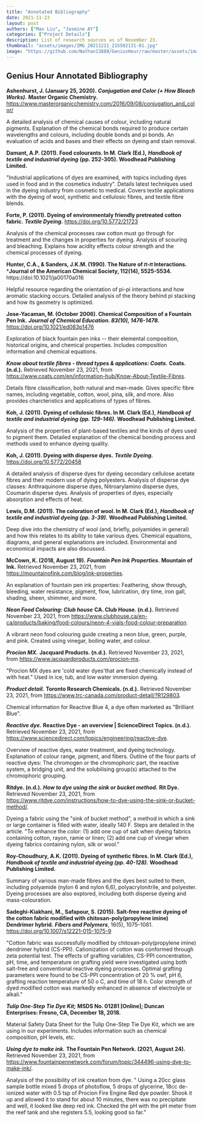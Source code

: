 ```yaml
---
title: "Annotated Bibliography"
date: 2021-11-23
layout: post
authors: ["Max Liu", "Jasmine AY"]
categories: ["Project Details"]
description: List of research sources as of November 23.
thumbnail: "assets/images/IMG_20211211_215502131-01.jpg"
image: "https://github.com/Nathan13888/GeniusHour/raw/master/assets/images/IMG_20211211_215502131-01.jpg"
---
```


## Genius Hour Annotated Bibliography

**Ashenhurst, J. (January 25, 2020).** ***Conjugation and Color (+ How Bleach Works).*** **Master Organic Chemistry.** https://www.masterorganicchemistry.com/2016/09/08/conjugation_and_color/

A detailed analysis of chemical causes of colour, including natural pigments. Explanation of the chemical bonds required to produce certain wavelengths and colours, including double bonds and pi bonds. An evaluation of acids and bases and their effects on dyeing and stain removal.

**Damant, A.P. (2011). Food colourants. In M. Clark (Ed.),** ***Handbook of textile and industrial dyeing*** **(pp. 252-305). Woodhead Publishing Limited.**

"Industrial applications of dyes are examined, with topics including dyes used in food and in the cosmetics industry". Details latest techniques used in the dyeing industry from cosmetic to medical. Covers textile applications with the dyeing of wool, synthetic and cellulosic fibres, and textile fibre blends.

**Forte, P. (2011). Dyeing of environmentaly friendly pretreated cotton fabric.** ***Textile Dyeing.*** https://doi.org/10.5772/21723

Analysis of the chemical processes raw cotton must go through for treatment and the changes in properties for dyeing. Analysis of scouring and bleaching. Explains how acidity effects colour strength and the chemical processes of dyeing.

**Hunter, C.A., & Sanders, J.K.M. (1990). The Nature of 𝜋-𝜋 Interactions.** ***Journal of the American Chemical Society, 112(14), 5525-5534.** https://doi:10.1021/ja00170a016

Helpful resource regarding the orientation of pi-pi interactions and how aromatic stacking occurs. Detailed analysis of the theory behind pi stacking and how its geometry is optimized.

**Jose-Yacaman, M. (October 2006). Chemical Composition of a Fountain Pen Ink.** ***Journal of Chemical Education. 83(10), 1476-1478.*** https://doi.org/10.1021/ed083p1476

Exploration of black fountain pen inks -- their elemental composition, historical origins, and chemical properties. Includes composition information and chemical equations.

***Know about textile fibres - thread types &amp; applications: Coats.*** **Coats. (n.d.).** Retrieved November 23, 2021, from https://www.coats.com/en/information-hub/Know-About-Textile-Fibres.

Details fibre classification, both natural and man-made. Gives specific fibre names, including vegetable, cotton, wool, pina, silk, and more. Also provides charcteristics and applications of types of fibres.

**Koh, J. (2011). Dyeing of cellulosic fibres. In M. Clark (Ed.),** ***Handbook of textile and industrial dyeing (pp. 129-146).*** **Woodhead Publishing Limited.**

Analysis of the properties of plant-based textiles and the kinds of dyes used to pigment them. Detailed explanation of the chemical bonding process and methods used to enhance dyeing quality.

**Koh, J. (2011). Dyeing with disperse dyes.** ***Textile Dyeing.*** https://doi.org/10.5772/20458

A detailed analysis of disperse dyes for dyeing secondary cellulose acetate fibres and their modern use of dying polyesters. Analysis of disperse dye classes: Anthraquinone disperse dyes, Nitroarylamino disperse dyes, Coumarin disperse dyes. Analysis of properties of dyes, especially absorption and effects of heat.

**Lewis, D.M. (2011). The coloration of wool. In M. Clark (Ed.),** ***Handbook of textile and industrial dyeing (pp. 3-39).*** **Woodhead Publishing Limited.**

Deep dive into the chemistry of wool (and, briefly, polyamides in general) and how this relates to its ability to take various dyes. Chemical equations, diagrams, and general explanations are included. Environmental and economical impacts are also discussed.

**McCown, K. (2018, August 19).** ***Fountain Pen Ink Properties.*** **Mountain of Ink.** Retrieved November 23, 2021, from https://mountainofink.com/blog/ink-properties.

An explanation of fountain pen ink properties: Feathering, show through, bleeding, water resistance, pigment, flow, lubrication, dry time, iron gall, shading, sheen, shimmer, and more.

***Neon Food Colouring: Club house*** **CA. Club House. (n.d.).** Retrieved November 23, 2021, from https://www.clubhouse.ca/en-ca/products/baking/food-colours/neon-4-vials-food-colour-preparation.

A vibrant neon food colouring guide creating a neon blue, green, purple, and pink. Created using vinegar, boiling water, and colour.

***Procion MX.*** **Jacquard Products. (n.d.).** Retrieved November 23, 2021, from https://www.jacquardproducts.com/procion-mx.

"Procion MX dyes are 'cold water dyes'that are fixed chemically instead of with heat." Used in ice, tub, and low water immersion dyeing.

***Product detail.*** **Toronto Research Chemicals. (n.d.).** Retrieved November 23, 2021, from https://www.trc-canada.com/product-detail/?R129803.

Chemical information for Reactive Blue 4, a dye often marketed as "Brilliant Blue".

***Reactive dye.*** **Reactive Dye - an overview \| ScienceDirect Topics. (n.d.).** Retrieved November 23, 2021, from https://www.sciencedirect.com/topics/engineering/reactive-dye.

Overview of reactive dyes, water treatment, and dyeing technology. Explanation of colour range, pigment, and fibers. Outline of the four parts of reactive dyes: The chromogen or the chromophoric part, the reactive system, a bridging unit, and the solubilising group(s) attached to the chromophoric grouping.

**Ritdye. (n.d.).** ***How to dye using the sink or bucket method.*** **Rit Dye.** Retrieved November 23, 2021, from https://www.ritdye.com/instructions/how-to-dye-using-the-sink-or-bucket-method/.

Dyeing a fabric using the "sink of bucket method", a method in which a sink or large container is filled with water, ideally 140 F. Steps are detailed in the article. "To enhance the color: (1) add one cup of salt when dyeing fabrics containing cotton, rayon, ramie or linen; (2) add one cup of vinegar when dyeing fabrics containing nylon, silk or wool."

**Roy-Choudhury, A.K. (2011). Dyeing of synthetic fibres. In M. Clark (Ed.),** ***Handbook of textile and industrial dyeing (pp. 40-128).*** **Woodhead Publishing Limited.**

Summary of various man-made fibres and the dyes best suited to them, including polyamide (nylon 6 and nylon 6,6), polyacrylonitrile, and polyester. Dyeing processes are also explored, including both disperse dyeing and mass-colouration.

**Sadeghi-Kiakhani, M., Safapour, S. (2015). Salt-free reactive dyeing of the cotton fabric modified with chitosan-poly(propylene imine) Dendrimer hybrid.** ***Fibers and Polymers***, 16(5), 1075–1081. https://doi.org/10.1007/s12221-015-1075-9

"Cotton fabric was successfully modified by chitosan-poly(propylene imine) dendrimer hybrid (CS-PPI). Cationization of cotton was conformed through zeta potential test. The effects of grafting variables, CS-PPI concentration, pH, time, and temperature on grafting yield were investigated using both salt-free and conventional reactive dyeing processes. Optimal grafting parameters were found to be CS-PPI concentration of 20 % owf, pH 6, grafting reaction temperature of 50 o C, and time of 18 h. Color strength of dyed modified cotton was markedly enhanced in absence of electrolyte or alkali."

***Tulip One-Step Tie Dye Kit;*** **MSDS No. 01281 [Online]; Duncan Enterprises: Fresno, CA, December 18, 2018.**

Material Safety Data Sheet for the Tulip One-Step Tie Dye Kit, which we are using in our experiments. Includes information such as chemical composition, pH levels, etc.

***Using dye to make ink.*** **The Fountain Pen Network. (2021, August 24).** Retrieved November 23, 2021, from https://www.fountainpennetwork.com/forum/topic/344496-using-dye-to-make-ink/.

Analysis of the possibility of ink creation from dye. " Using a 20cc glass sample bottle mixed 5 drops of photoflow, 5 drops of glycerine, 18cc de-ionized water with 0.5 tsp of Procion Fire Engine Red dye powder. Shook it up and allowed it to stand for about 10 minutes, there was no precipitate and well, it looked like deep red ink. Checked the pH with the pH meter from the reef tank and she registers 5.5, looking good so far."
